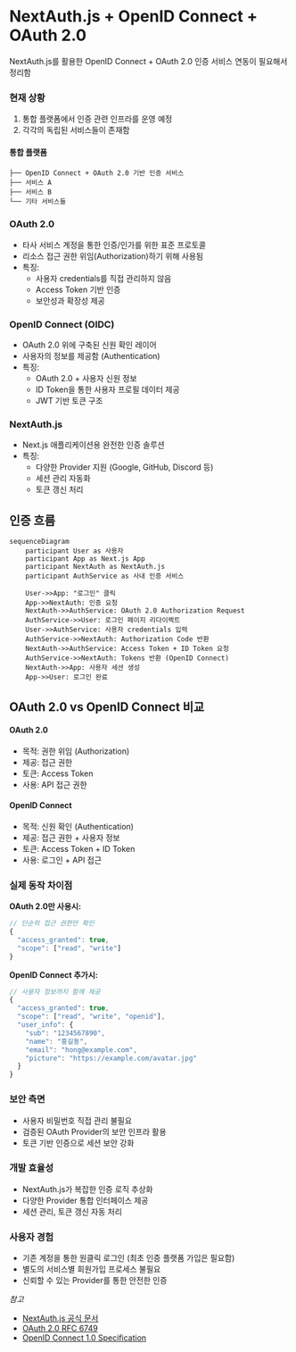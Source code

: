 # NextAuth.js + OpenID Connect + OAuth 2.0 
NextAuth.js를 활용한 OpenID Connect + OAuth 2.0 인증 서비스 연동이 필요해서 정리함

### 현재 상황
1. 통합 플랫폼에서 인증 관련 인프라를 운영 예정
2. 각각의 독립된 서비스들이 존재함

#### 통합 플랫폼
```
├── OpenID Connect + OAuth 2.0 기반 인증 서비스 
├── 서비스 A
├── 서비스 B
└── 기타 서비스들
```
<!--
#### 아키텍처 특징
- 각 서비스는 고유한 사용자 기반을 가짐 (SSO 미적용)
- 인증 인프라를 공유해서 플랫폼 레벨에서 OAuth 2.0 + OIDC 기반 인증 서비스 제공
- 각 서비스는 비즈니스 로직에 집중하고 인증은 표준 프로토콜로 연동
-->
### OAuth 2.0
- 타사 서비스 계정을 통한 인증/인가를 위한 표준 프로토콜
- 리소스 접근 권한 위임(Authorization)하기 위해 사용됨
- 특징: 
  - 사용자 credentials를 직접 관리하지 않음
  - Access Token 기반 인증
  - 보안성과 확장성 제공

### OpenID Connect (OIDC)
- OAuth 2.0 위에 구축된 신원 확인 레이어
- 사용자의 정보를 제공함 (Authentication)
- 특징:
  - OAuth 2.0 + 사용자 신원 정보
  - ID Token을 통한 사용자 프로필 데이터 제공
  - JWT 기반 토큰 구조

### NextAuth.js
- Next.js 애플리케이션용 완전한 인증 솔루션
- 특징:
  - 다양한 Provider 지원 (Google, GitHub, Discord 등)
  - 세션 관리 자동화
  - 토큰 갱신 처리

## 인증 흐름

```mermaid
sequenceDiagram
    participant User as 사용자
    participant App as Next.js App
    participant NextAuth as NextAuth.js
    participant AuthService as 사내 인증 서비스
    
    User->>App: "로그인" 클릭
    App->>NextAuth: 인증 요청
    NextAuth->>AuthService: OAuth 2.0 Authorization Request
    AuthService->>User: 로그인 페이지 리다이렉트
    User->>AuthService: 사용자 credentials 입력
    AuthService->>NextAuth: Authorization Code 반환
    NextAuth->>AuthService: Access Token + ID Token 요청
    AuthService->>NextAuth: Tokens 반환 (OpenID Connect)
    NextAuth->>App: 사용자 세션 생성
    App->>User: 로그인 완료
```


## OAuth 2.0 vs OpenID Connect 비교

#### OAuth 2.0
- 목적: 권한 위임 (Authorization)
- 제공: 접근 권한
- 토큰: Access Token
- 사용: API 접근 권한
#### OpenID Connect
- 목적: 신원 확인 (Authentication)
- 제공: 접근 권한 + 사용자 정보
- 토큰: Access Token + ID Token
- 사용: 로그인 + API 접근

### 실제 동작 차이점

**OAuth 2.0만 사용시:**
```javascript
// 단순히 접근 권한만 확인
{
  "access_granted": true,
  "scope": ["read", "write"]
}
```

**OpenID Connect 추가시:**
```javascript
// 사용자 정보까지 함께 제공
{
  "access_granted": true,
  "scope": ["read", "write", "openid"],
  "user_info": {
    "sub": "1234567890",
    "name": "홍길동",
    "email": "hong@example.com",
    "picture": "https://example.com/avatar.jpg"
  }
}
```

### 보안 측면
- 사용자 비밀번호 직접 관리 불필요
- 검증된 OAuth Provider의 보안 인프라 활용
- 토큰 기반 인증으로 세션 보안 강화

### 개발 효율성
- NextAuth.js가 복잡한 인증 로직 추상화
- 다양한 Provider 통합 인터페이스 제공
- 세션 관리, 토큰 갱신 자동 처리

### 사용자 경험
- 기존 계정을 통한 원클릭 로그인 (최초 인증 플랫폼 가입은 필요함)
- 별도의 서비스별 회원가입 프로세스 불필요
- 신뢰할 수 있는 Provider를 통한 안전한 인증


*참고*
- [NextAuth.js 공식 문서](https://next-auth.js.org/)
- [OAuth 2.0 RFC 6749](https://datatracker.ietf.org/doc/html/rfc6749)
- [OpenID Connect 1.0 Specification](https://openid.net/connect/)
